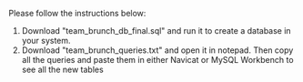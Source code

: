 Please follow the instructions below:
1. Download "team_brunch_db_final.sql" and run it to create a database in your system. 
2. Download "team_brunch_queries.txt" and open it in notepad. Then copy all the queries and paste them in either Navicat or MySQL Workbench to see all the new tables
